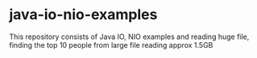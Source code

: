 # java-io-nio-examples
This repository consists of Java IO, NIO examples and reading huge file, finding the top 10 people from large file reading approx 1.5GB
